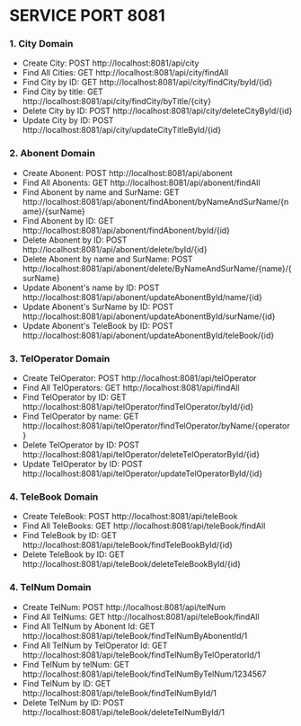 # SERVICE PORT 8081

### 1. City Domain
* Create City: POST http://localhost:8081/api/city
* Find All Cities: GET http://localhost:8081/api/city/findAll
* Find City by ID: GET http://localhost:8081/api/city/findCity/byId/{id}
* Find City by title: GET http://localhost:8081/api/city/findCity/byTitle/{city}
* Delete City by ID: POST http://localhost:8081/api/city/deleteCityById/{id}
* Update City by ID: POST http://localhost:8081/api/city/updateCityTitleById/{id}

### 2. Abonent Domain
* Create Abonent: POST http://localhost:8081/api/abonent
* Find All Abonents: GET http://localhost:8081/api/abonent/findAll
* Find Abonent by name and SurName: GET http://localhost:8081/api/abonent/findAbonent/byNameAndSurName/{name}/{surName}
* Find Abonent by ID: GET http://localhost:8081/api/abonent/findAbonent/byId/{id}
* Delete Abonent by ID: POST http://localhost:8081/api/abonent/delete/byId/{id}
* Delete Abonent by name and SurName: POST http://localhost:8081/api/abonent/delete/ByNameAndSurName/{name}/{surName}
* Update Abonent's name by ID: POST http://localhost:8081/api/abonent/updateAbonentById/name/{id}
* Update Abonent's SurName by ID: POST http://localhost:8081/api/abonent/updateAbonentById/surName/{id}
* Update Abonent's TeleBook by ID: POST http://localhost:8081/api/abonent/updateAbonentById/teleBook/{id}

### 3. TelOperator Domain
* Create TelOperator: POST http://localhost:8081/api/telOperator
* Find All TelOperators: GET http://localhost:8081/api/findAll
* Find TelOperator by ID: GET http://localhost:8081/api/telOperator/findTelOperator/byId/{id}
* Find TelOperator by name: GET http://localhost:8081/api/telOperator/findTelOperator/byName/{operator}
* Delete TelOperator by ID: POST http://localhost:8081/api/telOperator/deleteTelOperatorById/{id}
* Update TelOperator by ID: POST http://localhost:8081/api/telOperator/updateTelOperatorById/{id}

### 4. TeleBook Domain
* Create TeleBook: POST http://localhost:8081/api/teleBook
* Find All TeleBooks: GET http://localhost:8081/api/teleBook/findAll
* Find TeleBook by ID: GET http://localhost:8081/api/teleBook/findTeleBookById/{id}
* Delete TeleBook by ID: GET http://localhost:8081/api/teleBook/deleteTeleBookById/{id}


### 4. TelNum Domain
* Create TelNum: POST http://localhost:8081/api/telNum
* Find All TelNums: GET http://localhost:8081/api/teleBook/findAll
* Find All TelNum by Abonent Id: GET http://localhost:8081/api/teleBook/findTelNumByAbonentId/1
* Find All TelNum by TelOperator Id: GET http://localhost:8081/api/teleBook/findTelNumByTelOperatorId/1
* Find TelNum by telNum: GET http://localhost:8081/api/teleBook/findTelNumByTelNum/1234567
* Find TelNum by ID: GET http://localhost:8081/api/teleBook/findTelNumById/1
* Delete TelNum by ID: POST http://localhost:8081/api/teleBook/deleteTelNumById/1